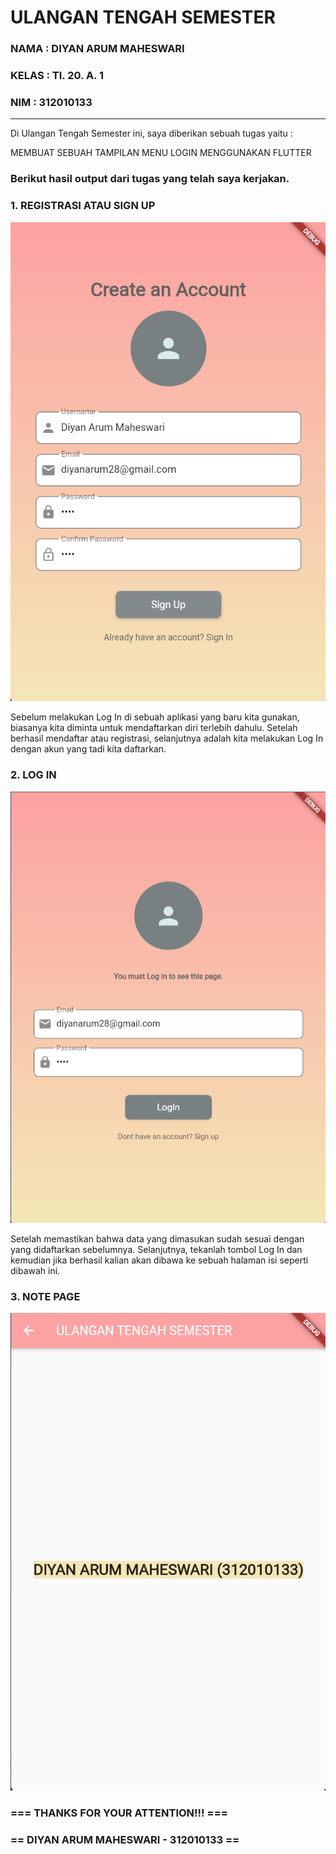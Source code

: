 # ULANGAN TENGAH SEMESTER
### NAMA  : DIYAN ARUM MAHESWARI
### KELAS : TI. 20. A. 1
### NIM   : 312010133
_____________________________________________________________________________________________________________________
Di Ulangan Tengah Semester ini, saya diberikan sebuah tugas yaitu :

MEMBUAT SEBUAH TAMPILAN MENU LOGIN MENGGUNAKAN FLUTTER


### **Berikut hasil output dari tugas yang telah saya kerjakan.**

### **1. REGISTRASI ATAU SIGN UP**

![menambahkan_gambar](PICT/signup.png)

Sebelum melakukan Log In di sebuah aplikasi yang baru kita gunakan, biasanya kita diminta untuk mendaftarkan diri terlebih dahulu. Setelah berhasil mendaftar atau registrasi, selanjutnya adalah kita melakukan Log In dengan akun yang tadi kita daftarkan.

### **2. LOG IN**

![menambahkan_gambar](PICT/login.png)

Setelah memastikan bahwa data yang dimasukan sudah sesuai dengan yang didaftarkan sebelumnya. Selanjutnya, tekanlah tombol Log In dan kemudian jika berhasil kalian akan dibawa ke sebuah halaman isi seperti dibawah ini.


### **3. NOTE PAGE**

![menambahkan_gambar](PICT/isi.png)



  ###   === THANKS FOR YOUR ATTENTION!!! ===
  ### == DIYAN ARUM MAHESWARI - 312010133 ==